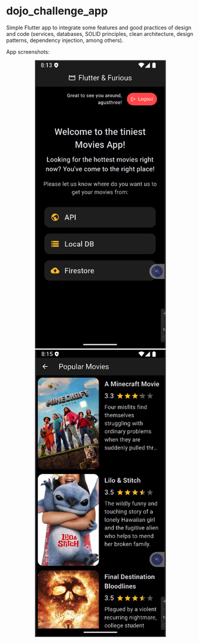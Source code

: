 # dojo_challenge_app

Simple Flutter app to integrate some features and good practices of design and code (services, databases, SOLID principles, clean architecture, design patterns, dependency injection, among others).

App screenshots: 

<p align="center">
  <img src="assets/images/home_page.png" alt="Home Screen" width="350"/>
  <img src="assets/images/popular_movies.png" alt="Popular Movies Screen" width="350"/>
</p>
